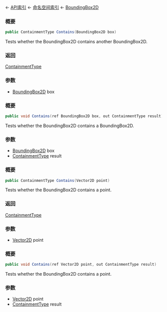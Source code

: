 ← [API索引](Api-Index) ← [命名空间索引](Namespace-Index) ← [BoundingBox2D](VRageMath.BoundingBox2D)

### 概要

```csharp
public ContainmentType Contains(BoundingBox2D box)
```

Tests whether the BoundingBox2D contains another BoundingBox2D.

### 返回

[ContainmentType](VRageMath.ContainmentType)

### 参数

* [BoundingBox2D](VRageMath.BoundingBox2D) box
### 概要

```csharp
public void Contains(ref BoundingBox2D box, out ContainmentType result)
```

Tests whether the BoundingBox2D contains a BoundingBox2D.

### 参数

* [BoundingBox2D](VRageMath.BoundingBox2D) box
* [ContainmentType](VRageMath.ContainmentType) result
### 概要

```csharp
public ContainmentType Contains(Vector2D point)
```

Tests whether the BoundingBox2D contains a point.

### 返回

[ContainmentType](VRageMath.ContainmentType)

### 参数

* [Vector2D](VRageMath.Vector2D) point
### 概要

```csharp
public void Contains(ref Vector2D point, out ContainmentType result)
```

Tests whether the BoundingBox2D contains a point.

### 参数

* [Vector2D](VRageMath.Vector2D) point
* [ContainmentType](VRageMath.ContainmentType) result
